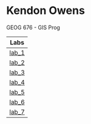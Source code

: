 # Kendon Owens
GEOG 676 - GIS Prog

|Labs    |
|:------:|
|[lab_1](week01/lab01.py)|
|[lab_2](week02/lab02.py)|
|[lab_3](week03/lab03.py)|
|[lab_4](week04/lab04.py)|
|[lab_5](week05/README.md)|
|[lab_6](week06/README.md)|
|[lab_7](week07/README.md)|